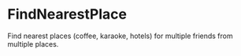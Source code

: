 # FindNearestPlace
Find nearest places (coffee, karaoke, hotels) for multiple friends from multiple places.
